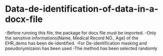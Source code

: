 # Data-de-identification-of-data-in-a-docx-file

-Before running this file, the package for docx file must be imported.
-Only the sensitive informations(Name, Medical Record NO., Age) of the EHR_demo has been de-identified.
-For De-identification masking and pseudonymizaion has been used 
-The method has been selected randomly
